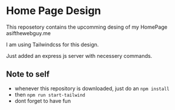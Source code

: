 # Home Page Design

This reposetory contains the upcomming desing of my HomePage asifthewebguy.me

I am using Tailwindcss for this design.

Just added an express js server with necessery commands.

## Note to self

- whenever this repository is downloaded, just do an `npm install`
- then `npm run start-tailwind`
- dont forget to have fun
